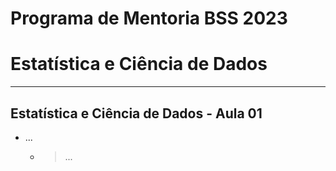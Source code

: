 # Programa de Mentoria BSS 2023
# Estatística e Ciência de Dados

___

## Estatística e Ciência de Dados - Aula 01

- ...
  - > ...
